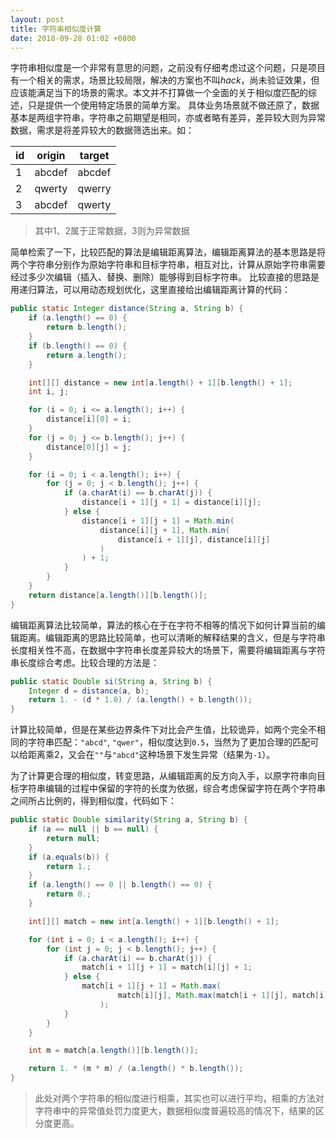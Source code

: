 ```yaml
---
layout: post
title: 字符串相似度计算
date: 2018-09-28 01:02 +0800
---
```


字符串相似度是一个非常有意思的问题，之前没有仔细考虑过这个问题，只是项目有一个相关的需求，场景比较局限，解决的方案也不叫*hack*，尚未验证效果，但应该能满足当下的场景的需求。本文并不打算做一个全面的关于相似度匹配的综述，只是提供一个使用特定场景的简单方案。
具体业务场景就不做还原了，数据基本是两组字符串，字符串之前期望是相同，亦或者略有差异，差异较大则为异常数据，需求是将差异较大的数据筛选出来。如：

| id | origin | target
| ---|--------|-------
| 1  | abcdef | abcdef
| 2  | qwerty | qwerry
| 3  | abcdef | qwerty

> 其中1、2属于正常数据，3则为异常数据

简单检索了一下，比较匹配的算法是编辑距离算法，编辑距离算法的基本思路是将两个字符串分别作为原始字符串和目标字符串，相互对比，计算从原始字符串需要经过多少次编辑（插入、替换、删除）能够得到目标字符串。
比较直接的思路是用递归算法，可以用动态规划优化，这里直接给出编辑距离计算的代码：
```java
public static Integer distance(String a, String b) {
    if (a.length() == 0) {
        return b.length();
    }
    if (b.length() == 0) {
        return a.length();
    }

    int[][] distance = new int[a.length() + 1][b.length() + 1];
    int i, j;

    for (i = 0; i <= a.length(); i++) {
        distance[i][0] = i;
    }
    for (j = 0; j <= b.length(); j++) {
        distance[0][j] = j;
    }

    for (i = 0; i < a.length(); i++) {
        for (j = 0; j < b.length(); j++) {
            if (a.charAt(i) == b.charAt(j)) {
                distance[i + 1][j + 1] = distance[i][j];
            } else {
                distance[i + 1][j + 1] = Math.min(
                    distance[i][j + 1], Math.min(
                        distance[i + 1][j], distance[i][j]
                    )
                ) + 1;
            }
        }
    }
    return distance[a.length()][b.length()];
}
```
编辑距离算法比较简单，算法的核心在于在字符不相等的情况下如何计算当前的编辑距离。编辑距离的思路比较简单，也可以清晰的解释结果的含义，但是与字符串长度相关性不高，在数据中字符串长度差异较大的场景下，需要将编辑距离与字符串长度综合考虑。比较合理的方法是：
```java
public static Double si(String a, String b) {
    Integer d = distance(a, b);
    return 1. - (d * 1.0) / (a.length() + b.length());
}
```
计算比较简单，但是在某些边界条件下对比会产生值，比较诡异，如两个完全不相同的字符串匹配：`"abcd"`, `"qwer"`，相似度达到`0.5`，当然为了更加合理的匹配可以给距离乘2，又会在`""`与`"abcd"`这种场景下发生异常（结果为`-1`）。

为了计算更合理的相似度，转变思路，从编辑距离的反方向入手，以原字符串向目标字符串编辑的过程中保留的字符的长度为依据，综合考虑保留字符在两个字符串之间所占比例的，得到相似度，代码如下：
```java
public static Double similarity(String a, String b) {
    if (a == null || b == null) {
        return null;
    }
    if (a.equals(b)) {
        return 1.;
    }
    if (a.length() == 0 || b.length() == 0) {
        return 0.;
    }

    int[][] match = new int[a.length() + 1][b.length() + 1];

    for (int i = 0; i < a.length(); i++) {
        for (int j = 0; j < b.length(); j++) {
            if (a.charAt(i) == b.charAt(j)) {
                match[i + 1][j + 1] = match[i][j] + 1;
            } else {
                match[i + 1][j + 1] = Math.max(
                        match[i][j], Math.max(match[i + 1][j], match[i][j + 1])
                    );
            }
        }
    }

    int m = match[a.length()][b.length()];

    return 1. * (m * m) / (a.length() * b.length());
}
```
> 此处对两个字符串的相似度进行相乘，其实也可以进行平均，相乘的方法对字符串中的异常值处罚力度更大，数据相似度普遍较高的情况下，结果的区分度更高。

